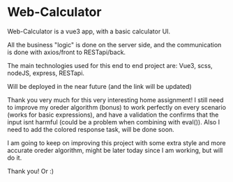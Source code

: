 <h1>Web-Calculator</h1>

<p>Web-Calculator is a vue3 app, with a basic calculator UI.</p>
<p>All the business "logic" is done on the server side, and the communication is done with axios/front to RESTapi/back.</p>
<p>The main technologies used for this end to end project are: Vue3, scss, nodeJS, express, RESTapi.</p>

<p>Will be deployed in the near future (and the link will be updated)</p>

<p>Thank you very much for this very interesting home assignment!
I still need to improve my oreder algorithm (bonus) to work perfectly on every scenario (works for basic expressions), and have a validation the confirms that the input 
isnt harmful (could be a problem when combining with eval()). Also I need to add the colored response task, will be done soon.

I am going to keep on improving this project with some extra style and more accurate oreder algorithm, might be later today since I am working, but will do it.

Thank you!
Or :)
</p>
